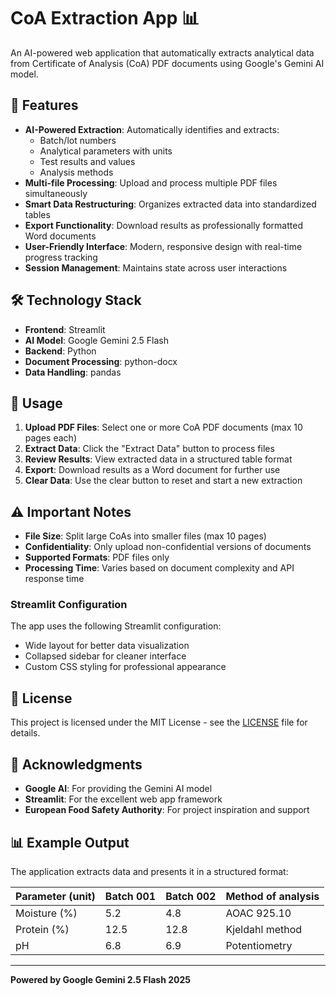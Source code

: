 # CoA Extraction App 📊

An AI-powered web application that automatically extracts analytical data from Certificate of Analysis (CoA) PDF documents using Google's Gemini AI model.

## 🌟 Features

- **AI-Powered Extraction**: Automatically identifies and extracts:
  - Batch/lot numbers
  - Analytical parameters with units
  - Test results and values
  - Analysis methods
- **Multi-file Processing**: Upload and process multiple PDF files simultaneously
- **Smart Data Restructuring**: Organizes extracted data into standardized tables
- **Export Functionality**: Download results as professionally formatted Word documents
- **User-Friendly Interface**: Modern, responsive design with real-time progress tracking
- **Session Management**: Maintains state across user interactions

## 🛠️ Technology Stack

- **Frontend**: Streamlit
- **AI Model**: Google Gemini 2.5 Flash
- **Backend**: Python
- **Document Processing**: python-docx
- **Data Handling**: pandas

## 📖 Usage

1. **Upload PDF Files**: Select one or more CoA PDF documents (max 10 pages each)
2. **Extract Data**: Click the "Extract Data" button to process files
3. **Review Results**: View extracted data in a structured table format
4. **Export**: Download results as a Word document for further use
5. **Clear Data**: Use the clear button to reset and start a new extraction

## ⚠️ Important Notes

- **File Size**: Split large CoAs into smaller files (max 10 pages)
- **Confidentiality**: Only upload non-confidential versions of documents
- **Supported Formats**: PDF files only
- **Processing Time**: Varies based on document complexity and API response time

### Streamlit Configuration

The app uses the following Streamlit configuration:
- Wide layout for better data visualization
- Collapsed sidebar for cleaner interface
- Custom CSS styling for professional appearance

## 📝 License

This project is licensed under the MIT License - see the [LICENSE](LICENSE) file for details.

## 🙏 Acknowledgments

- **Google AI**: For providing the Gemini AI model
- **Streamlit**: For the excellent web app framework
- **European Food Safety Authority**: For project inspiration and support

## 📊 Example Output

The application extracts data and presents it in a structured format:

| Parameter (unit) | Batch 001 | Batch 002 | Method of analysis |
|------------------|-----------|-----------|--------------------|
| Moisture (%) | 5.2 | 4.8 | AOAC 925.10 |
| Protein (%) | 12.5 | 12.8 | Kjeldahl method |
| pH | 6.8 | 6.9 | Potentiometry |

---

**Powered by Google Gemini 2.5 Flash 2025**
